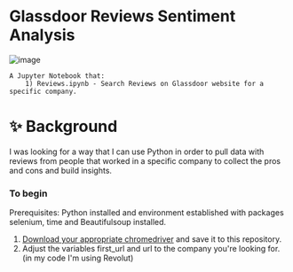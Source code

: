 # Glassdoor Reviews Sentiment Analysis

![image](https://user-images.githubusercontent.com/61323876/167224568-8e9573f8-0923-4720-b76e-f995dc6630f1.png)

```
A Jupyter Notebook that:
    1) Reviews.ipynb - Search Reviews on Glassdoor website for a specific company.
```
# ✨ Background

I was looking for a way that I can use Python in order to pull data with reviews from people that worked in a specific company to collect the pros and cons and build insights.

### To begin

Prerequisites: Python installed and environment established with packages selenium, time and Beautifulsoup installed.

1) [Download your appropriate chromedriver](https://chromedriver.chromium.org/downloads) and save it to this repository.
2) Adjust the variables first_url and url to the company you're looking for. (in my code I'm using Revolut)

